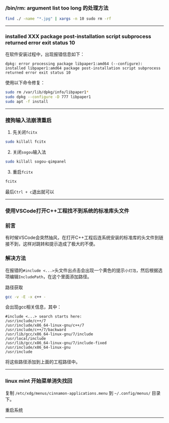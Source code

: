 ### /bin/rm: argument list too long 的处理方法      
```sh
find ./ -name "*.jpg" | xargs -n 10 sudo rm -rf
```     
---
### installed XXX package post-installation script subprocess returned error exit status 10
在软件安装过程中，出现报错信息如下：          
```
dpkg: error processing package libpaper1:amd64 (--configure):
installed libpaper1:amd64 package post-installation script subprocess returned error exit status 10
```                 
使用以下命令修复：          
```sh
sudo rm /var/lib/dpkg/info/libpaper1*
sudo dpkg --configure -D 777 libpaper1
sudo apt -f install
```
---
### 搜狗输入法崩溃重启
1. 先关闭`fcitx`
```sh
sudo killall fcitx
```

2. 关闭`sogou`输入法
```sh
sudo killall sogou-qimpanel
```

3. 重启`fcitx`
```sh
fcitx
```

最后`Ctrl + c`退出就可以    

---
### 使用VSCode打开C++工程找不到系统的标准库头文件

### 前言
有时候VSCode会突然抽风，在打开C++工程后连系统安装的标准库的头文件到链接不到，这样对跳转和提示造成了极大的不便。

### 解决方法
在报错的`#include <...>`头文件出点击会出现一个黄色的提示`小灯泡`，然后根据选项编辑`IncludePath`，在这个里面添加路径。          

路径获取          
```sh
gcc -v -E -x c++ -
```
会出现gcc相关信息，其中：
```
#include <...> search starts here:
/usr/include/c++/7
/usr/include/x86_64-linux-gnu/c++/7
/usr/include/c++/7/backward
/usr/lib/gcc/x86_64-linux-gnu/7/include
/usr/local/include
/usr/lib/gcc/x86_64-linux-gnu/7/include-fixed
/usr/include/x86_64-linux-gnu
/usr/include
```
将这些路径添加到上面的工程路径中。  

---
### linux mint 开始菜单消失找回
复制 `/etc/xdg/menus/cinnamon-applications.menu` 到 `~/.config/menus/` 目录下。

重启系统    

---



